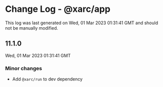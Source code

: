 # Change Log - @xarc/app

This log was last generated on Wed, 01 Mar 2023 01:31:41 GMT and should not be manually modified.

## 11.1.0
Wed, 01 Mar 2023 01:31:41 GMT

### Minor changes

- Add `@xarc/run` to dev dependency

